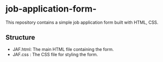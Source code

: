 # job-application-form-

This repository contains a simple job application form built with HTML, CSS.

## Structure

- JAF.html: The main HTML file containing the form.
- JAF.css : The CSS file for styling the form.
